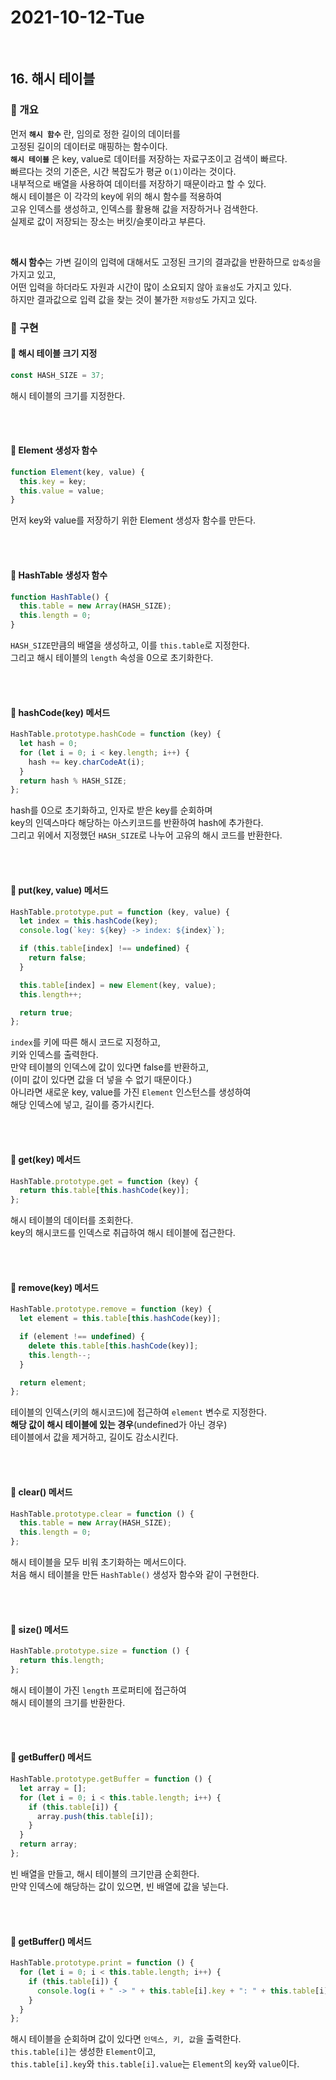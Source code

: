 # 2021-10-12-Tue

<br/>

## 16. 해시 테이블

### 🐼 개요

먼저 **`해시 함수`** 란, 임의로 정한 길이의 데이터를  
고정된 길이의 데이터로 매핑하는 함수이다.  
**`해시 테이블`** 은 key, value로 데이터를 저장하는 자료구조이고 검색이 빠르다.  
빠르다는 것의 기준은, 시간 복잡도가 평균 `O(1)`이라는 것이다.  
내부적으로 배열을 사용하여 데이터를 저장하기 때문이라고 할 수 있다.  
해시 테이블은 이 각각의 key에 위의 해시 함수를 적용하여  
고유 인덱스를 생성하고, 인덱스를 활용해 값을 저장하거나 검색한다.  
실제로 값이 저장되는 장소는 버킷/슬롯이라고 부른다.

<br/>

**해시 함수**는 가변 길이의 입력에 대해서도 고정된 크기의 결과값을 반환하므로 `압축성`을 가지고 있고,  
어떤 입력을 하더라도 자원과 시간이 많이 소요되지 않아 `효율성`도 가지고 있다.  
하지만 결과값으로 입력 값을 찾는 것이 불가한 `저항성`도 가지고 있다.

### 🐼 구현

#### 🐨 해시 테이블 크기 지정

```js
const HASH_SIZE = 37;
```

해시 테이블의 크기를 지정한다.

<br/>
<br/>

#### 🐨 Element 생성자 함수

```js
function Element(key, value) {
  this.key = key;
  this.value = value;
}
```

먼저 key와 value를 저장하기 위한 Element 생성자 함수를 만든다.

<br/>
<br/>

#### 🐨 HashTable 생성자 함수

```js
function HashTable() {
  this.table = new Array(HASH_SIZE);
  this.length = 0;
}
```

`HASH_SIZE`만큼의 배열을 생성하고, 이를 `this.table`로 지정한다.  
그리고 해시 테이블의 `length` 속성을 0으로 초기화한다.

<br/>
<br/>

#### 🐨 hashCode(key) 메서드

```js
HashTable.prototype.hashCode = function (key) {
  let hash = 0;
  for (let i = 0; i < key.length; i++) {
    hash += key.charCodeAt(i);
  }
  return hash % HASH_SIZE;
};
```

hash를 0으로 초기화하고, 인자로 받은 key를 순회하며  
key의 인덱스마다 해당하는 아스키코드를 반환하여 hash에 추가한다.  
그리고 위에서 지정했던 `HASH_SIZE`로 나누어 고유의 해시 코드를 반환한다.

<br/>
<br/>

#### 🐨 put(key, value) 메서드

```js
HashTable.prototype.put = function (key, value) {
  let index = this.hashCode(key);
  console.log(`key: ${key} -> index: ${index}`);

  if (this.table[index] !== undefined) {
    return false;
  }

  this.table[index] = new Element(key, value);
  this.length++;

  return true;
};
```

`index`를 키에 따른 해시 코드로 지정하고,  
키와 인덱스를 출력한다.  
만약 테이블의 인덱스에 값이 있다면 false를 반환하고,  
(이미 값이 있다면 값을 더 넣을 수 없기 때문이다.)  
아니라면 새로운 key, value를 가진 `Element` 인스턴스를 생성하여  
해당 인덱스에 넣고, 길이를 증가시킨다.

<br/>
<br/>

#### 🐨 get(key) 메서드

```js
HashTable.prototype.get = function (key) {
  return this.table[this.hashCode(key)];
};
```

해시 테이블의 데이터를 조회한다.  
key의 해시코드를 인덱스로 취급하여 해시 테이블에 접근한다.

<br/>
<br/>

#### 🐨 remove(key) 메서드

```js
HashTable.prototype.remove = function (key) {
  let element = this.table[this.hashCode(key)];

  if (element !== undefined) {
    delete this.table[this.hashCode(key)];
    this.length--;
  }

  return element;
};
```

테이블의 인덱스(키의 해시코드)에 접근하여 `element` 변수로 지정한다.  
**해당 값이 해시 테이블에 있는 경우**(undefined가 아닌 경우)  
테이블에서 값을 제거하고, 길이도 감소시킨다.

<br/>
<br/>

#### 🐨 clear() 메서드

```js
HashTable.prototype.clear = function () {
  this.table = new Array(HASH_SIZE);
  this.length = 0;
};
```

해시 테이블을 모두 비워 초기화하는 메서드이다.  
처음 해시 테이블을 만든 `HashTable()` 생성자 함수와 같이 구현한다.

<br/>
<br/>

#### 🐨 size() 메서드

```js
HashTable.prototype.size = function () {
  return this.length;
};
```

해시 테이블이 가진 `length` 프로퍼티에 접근하여  
해시 테이블의 크기를 반환한다.

<br/>
<br/>

#### 🐨 getBuffer() 메서드

```js
HashTable.prototype.getBuffer = function () {
  let array = [];
  for (let i = 0; i < this.table.length; i++) {
    if (this.table[i]) {
      array.push(this.table[i]);
    }
  }
  return array;
};
```

빈 배열을 만들고, 해시 테이블의 크기만큼 순회한다.  
만약 인덱스에 해당하는 값이 있으면, 빈 배열에 값을 넣는다.

<br/>
<br/>

#### 🐨 getBuffer() 메서드

```js
HashTable.prototype.print = function () {
  for (let i = 0; i < this.table.length; i++) {
    if (this.table[i]) {
      console.log(i + " -> " + this.table[i].key + ": " + this.table[i].value);
    }
  }
};
```

해시 테이블을 순회하며 값이 있다면 `인덱스, 키, 값`을 출력한다.  
`this.table[i]`는 생성한 `Element`이고,  
`this.table[i].key`와 `this.table[i].value`는 `Element`의 `key`와 `value`이다.

<br/>
<br/>
<br/>
